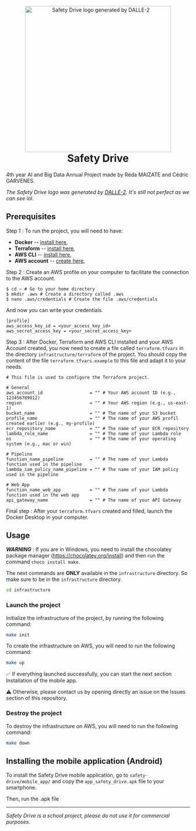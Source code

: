 <div align="center" style="margin-bottom: 0;">
    <a href="https://labs.openai.com/s/o5V608Wjr4uBH1mDGOL72ucC"><img src="https://zupimages.net/up/22/29/odmu.png" alt="Safety Drive logo generated by DALLE-2" height="400" width="400"/></a>
    <h1 style="margin-top: 0;">Safety Drive</h1>
</div>

4th year AI and Big Data Annual Project made by Réda MAIZATE and Cédric GARVENES.

*The Safety Drive logo was generated by [DALLE-2](https://www.dalle-2.com/). It's still not perfect as we can see lol.*


## Prerequisites

Step 1 : To run the project, you will need to have:
  - **Docker** -- [install here](https://docs.docker.com/get-docker/),
  - **Terraform** -- [install here](https://learn.hashicorp.com/tutorials/terraform/install-cli),
  - **AWS CLI** -- [install here](https://docs.aws.amazon.com/cli/latest/userguide/getting-started-install.html),
  - **AWS account** -- [create here](https://aws.amazon.com/fr/premiumsupport/knowledge-center/create-and-activate-aws-account/),


Step 2 : Create an AWS profile on your computer to facilitate the connection to the AWS account.
```
$ cd ~ # Go to your home directory
$ mkdir .aws # Create a directory called .aws
$ nano .aws/credentials # Create the file .aws/credentials
```
And now you can write your credentials.
```
[profile]
aws_access_key_id = <your_access_key_id>
aws_secret_access_key = <your_secret_access_key>
```


Step 3 : After Docker, Terraform and AWS CLI installed and your AWS Account created, you now need to create a file called `terraform.tfvars` in the directory `infrastructure/terraform` of the project.
You should copy the content of the file `terraform.tfvars.example` to this file and adapt it to your needs.
```
# This file is used to configure the Terraform project.

# General
aws_account_id                  = "" # Your AWS account ID (e.g., 123456789012)
region                          = "" # Your AWS region (e.g., us-east-1)
bucket_name                     = "" # The name of your S3 bucket
profile_name                    = "" # The name of your AWS profil created earlier (e.g., my-profile)
ecr_repository_name             = "" # The name of your ECR repository
lambda_role_name                = "" # The name of your Lambda role
os                              = "" # The name of your operating system (e.g., mac or win)

# Pipeline
function_name_pipeline          = "" # The name of your Lambda function used in the pipeline
lambda_iam_policy_name_pipeline = "" # The name of your IAM policy used in the pipeline

# Web App
function_name_web_app           = "" # The name of your Lambda function used in the web app
api_gateway_name                = "" # The name of your API Gateway
```

Final step : After your `terraform.tfvars` created and filled, launch the Docker Desktop in your computer.

## Usage
**_WARNING_** : If you are in Windows, you need to install the chocolatey package manager (https://chocolatey.org/install) and then run the command `choco install make`.

The next commands are **ONLY** available in the `infrastructure` directory. So make sure to be in the `infrastructure` directory.
```bash
cd infrastructure
```

### Launch the project
Initialize the infrastructure of the project, by running the following command:

```bash
make init
```

To create the infrastructure on AWS, you will need to run the following command:

```bash
make up
```
✅ If everything launched successfully, you can start the next section Installation of the mobile app.

⚠️ Otherwise, please contact us by opening directly an issue on the Issues section of this repository.


### Destroy the project

To destroy the infrastructure on AWS, you will need to run the following command:

```bash
make down
```

## Installing the mobile application (Android)

To install the Safety Drive mobile application, go to `safety-drive/mobile_app/` and copy the `app_safety_drive.apk` file to your smartphone.

Then, run the .apk file

------------------------------

*Safety Drive is a school project, please do not use it for commercial purposes.*